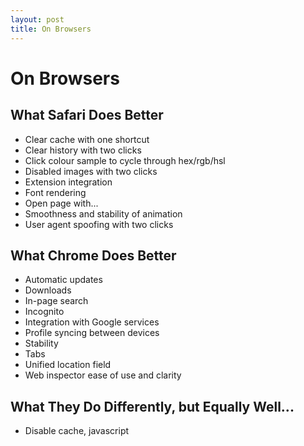 ```yaml
---
layout: post
title: On Browsers
---
```


# On Browsers

## What Safari Does Better

- Clear cache with one shortcut
- Clear history with two clicks
- Click colour sample to cycle through hex/rgb/hsl
- Disabled images with two clicks
- Extension integration
- Font rendering
- Open page with...
- Smoothness and stability of animation
- User agent spoofing with two clicks

## What Chrome Does Better

- Automatic updates
- Downloads
- In-page search
- Incognito
- Integration with Google services
- Profile syncing between devices
- Stability
- Tabs
- Unified location field
- Web inspector ease of use and clarity

## What They Do Differently, but Equally Well...

- Disable cache, javascript
